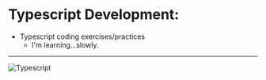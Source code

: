 # Typescript Development:

* Typescript coding exercises/practices  
  * I'm learning...slowly.
---
![Typescript](https://thumbs.gfycat.com/ClosedFavoriteCoati-max-1mb.gif)
